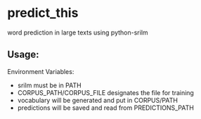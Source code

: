 # predict_this
word prediction in large texts using python-srilm

## Usage:

Environment Variables:

- srilm must be in PATH
- CORPUS_PATH/CORPUS_FILE designates the file for training
- vocabulary will be generated and put in CORPUS/PATH
- predictions will be saved and read from PREDICTIONS_PATH
